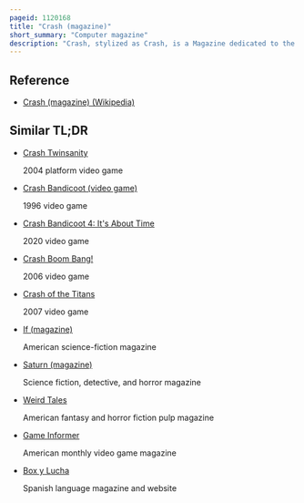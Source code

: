 ```yaml
---
pageid: 1120168
title: "Crash (magazine)"
short_summary: "Computer magazine"
description: "Crash, stylized as Crash, is a Magazine dedicated to the Zx Spectrum Home Computer, primarily focused on Games. It was published by newsfield Publications ltd from 1984 to 1991 until their Liquidation and then by Europress until 1992. In December 2020 it was relaunched as a quarterly A5 Magazine with the Backing of the original Founders."
---
```


## Reference

- [Crash (magazine) (Wikipedia)](https://en.wikipedia.org/?curid=1120168)

## Similar TL;DR

- [Crash Twinsanity](/tldr/en/crash-twinsanity)

  2004 platform video game

- [Crash Bandicoot (video game)](/tldr/en/crash-bandicoot-video-game)

  1996 video game

- [Crash Bandicoot 4: It's About Time](/tldr/en/crash-bandicoot-4-its-about-time)

  2020 video game

- [Crash Boom Bang!](/tldr/en/crash-boom-bang)

  2006 video game

- [Crash of the Titans](/tldr/en/crash-of-the-titans)

  2007 video game

- [If (magazine)](/tldr/en/if-magazine)

  American science-fiction magazine

- [Saturn (magazine)](/tldr/en/saturn-magazine)

  Science fiction, detective, and horror magazine

- [Weird Tales](/tldr/en/weird-tales)

  American fantasy and horror fiction pulp magazine

- [Game Informer](/tldr/en/game-informer)

  American monthly video game magazine

- [Box y Lucha](/tldr/en/box-y-lucha)

  Spanish language magazine and website
